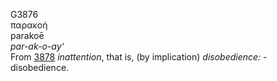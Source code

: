 G3876  
παρακοή  
parakoē  
*par-ak-o-ay‘*  
From [3878](g3878) *inattention*, that is, (by implication)
*disobedience:* - disobedience.  
